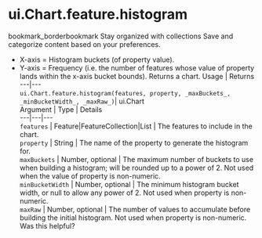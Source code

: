  
#  ui.Chart.feature.histogram
bookmark_borderbookmark Stay organized with collections  Save and categorize content based on your preferences.
- X-axis = Histogram buckets (of property value).
- Y-axis = Frequency (i.e. the number of features whose value of property lands within the x-axis bucket bounds).
Returns a chart.
Usage | Returns  
---|---  
`ui.Chart.feature.histogram(features, property, _maxBuckets_, _minBucketWidth_, _maxRaw_)`|  ui.Chart  
Argument | Type | Details  
---|---|---  
`features` | Feature|FeatureCollection|List<Feature> | The features to include in the chart.  
`property` | String | The name of the property to generate the histogram for.  
`maxBuckets` | Number, optional | The maximum number of buckets to use when building a histogram; will be rounded up to a power of 2. Not used when the value of property is non-numeric.  
`minBucketWidth` | Number, optional | The minimum histogram bucket width, or null to allow any power of 2. Not used when property is non-numeric.  
`maxRaw` | Number, optional | The number of values to accumulate before building the initial histogram. Not used when property is non-numeric.  
Was this helpful?
